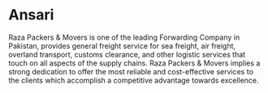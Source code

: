 # Ansari
Raza Packers &amp; Movers is one of the leading Forwarding Company in Pakistan, provides general freight service for sea freight, air freight, overland transport, customs clearance, and other logistic services that touch on all aspects of the supply chains. Raza Packers &amp; Movers implies a strong dedication to offer the most reliable and cost-effective services to the clients which accomplish a competitive advantage towards excellence.
